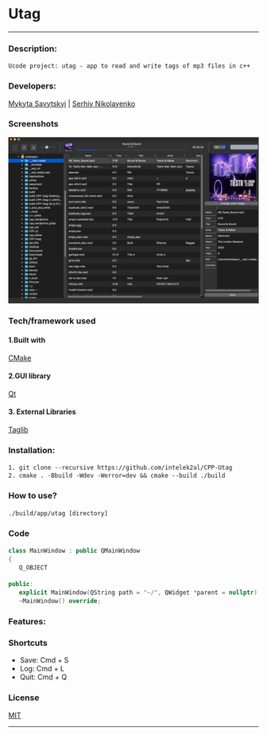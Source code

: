# Utag
___

 ### Description:
    Ucode project: utag - app to read and write tags of mp3 files in c++ 
 ### Developers:
 [Mykyta Savytskyi](https://github.com/intelek2al) | 
 [Serhiy Nikolayenko](https://github.com/N-911)
 

### Screenshots 
 ![utag main](/app/resources/main_utag.png)

### Tech/framework used

#### 1.Built with

 [CMake](https://cmake.org)

#### 2.GUI library

 [Qt](https://www.qt.io)

#### 3. External Libraries

 [Taglib](https://taglib.org)
   
 ### Installation:
    1. git clone --recursive https://github.com/intelek2al/CPP-Utag
    2. cmake . -Bbuild -Wdev -Werror=dev && cmake --build ./build
 
 ### How to use?
    ./build/app/utag [directory]
 
 ### Code
 
 ```c++
class MainWindow : public QMainWindow
{
    Q_OBJECT

public:
    explicit MainWindow(QString path = "~/", QWidget *parent = nullptr);
    ~MainWindow() override;

 ```
### Features:

### Shortcuts
* Save: Cmd + S
* Log:  Cmd + L
* Quit: Cmd + Q

### License
[MIT](https://choosealicense.com/licenses/mit/)

---

